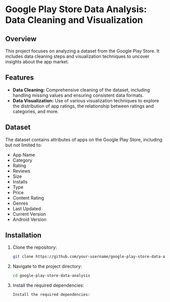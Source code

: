 # Google Play Store Data Analysis: Data Cleaning and Visualization

## Overview

This project focuses on analyzing a dataset from the Google Play Store. It includes data cleaning steps and visualization techniques to uncover insights about the app market.

## Features

- **Data Cleaning:** Comprehensive cleaning of the dataset, including handling missing values and ensuring consistent data formats.
- **Data Visualization:** Use of various visualization techniques to explore the distribution of app ratings, the relationship between ratings and categories, and more.

## Dataset

The dataset contains attributes of apps on the Google Play Store, including but not limited to:
- App Name
- Category
- Rating
- Reviews
- Size
- Installs
- Type
- Price
- Content Rating
- Genres
- Last Updated
- Current Version
- Android Version

## Installation

1. Clone the repository:
   ```bash
   git clone https://github.com/your-username/google-play-store-data-analysis.git
2. Navigate to the project directory:
   ```bash
   cd google-play-store-data-analysis
3. Install the required dependencies:
   ```bash
   Install the required dependencies:
